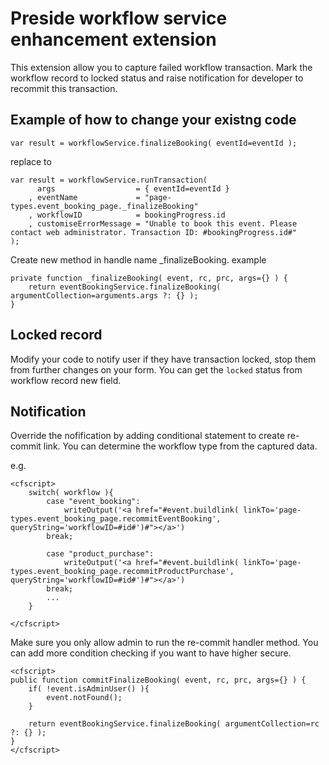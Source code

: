 Preside workflow service enhancement extension
========================================

This extension allow you to capture failed workflow transaction. Mark the workflow record to locked status and raise notification for developer to recommit this transaction.

## Example of how to change your existng code
```
var result = workflowService.finalizeBooking( eventId=eventId );
```

replace to 
```
var result = workflowService.runTransaction(
	  args                  = { eventId=eventId }
	, eventName             = "page-types.event_booking_page._finalizeBooking"
	, workflowID            = bookingProgress.id
	, customiseErrorMessage = "Unable to book this event. Please contact web administrator. Transaction ID: #bookingProgress.id#"
);
```				
       
Create new method in handle name _finalizeBooking. example
```
private function _finalizeBooking( event, rc, prc, args={} ) {
	return eventBookingService.finalizeBooking( argumentCollection=arguments.args ?: {} );
}
```

## Locked record

Modify your code to notify user if they have transaction locked, stop them from further changes on your form. You can get the `locked` status from workflow record new field.

## Notification
Override the nofification by adding conditional statement to create re-commit link. You can determine the workflow type from the captured data.

e.g.
```
<cfscript>
	switch( workflow ){
		case "event_booking":
			writeOutput('<a href="#event.buildlink( linkTo='page-types.event_booking_page.recommitEventBooking', queryString='workflowID=#id#')#"></a>')
		break;

		case "product_purchase":
			writeOutput('<a href="#event.buildlink( linkTo='page-types.event_booking_page.recommitProductPurchase', queryString='workflowID=#id#')#"></a>')
		break;
		...
	}
	
</cfscript>
```

Make sure you only allow admin to run the re-commit handler method. You can add more condition checking if you want to have higher secure.

```
<cfscript>
public function commitFinalizeBooking( event, rc, prc, args={} ) {
	if( !event.isAdminUser() ){
		event.notFound();
	}

	return eventBookingService.finalizeBooking( argumentCollection=rc ?: {} );
}
</cfscript>
```
